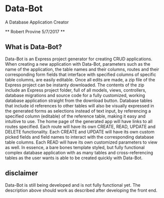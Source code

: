 # Data-Bot
A Database Application Creator

** Robert Provine 5/7/2017 **

## What is Data-Bot?

Data-Bot is an Express project generator for creating CRUD applications. When creating a new application with Data-Bot, parameters such as the name of the application, the table names and their columns, routes and their corresponding form fields that interface with specified columns of specific table columns, are easily editable. Once all edits are made, a zip file of the Express project can be instanty downloaded. The contents of the zip include an Express project folder, full of all models, views, controllers, database migrations and source code for a fully customized, working database application straight from the download button. Database tables that include id references to other tables will also be visually expressed in the generated forms as selections instead of text input, by referencing a specified column (editable) of the reference table, making it easy and intuitive to use. The home page of the generated app will have links to all routes specified. Each route will have its own CREATE, READ, UPDATE and DELETE functionality. Each CREATE and UPDATE will have its own custom picked fields and field names to interact with the corresponding database table columns. Each READ will have its own customized parameters to view as well. In essence, a bare bones template styled, but fully functional complex database application with as many tables and cross-referencing tables as the user wants is able to be created quickly with Data-Bot.

## disclaimer
Data-Bot is still being developed and is not fully functional yet. The description above should work as described after developing the front end.
